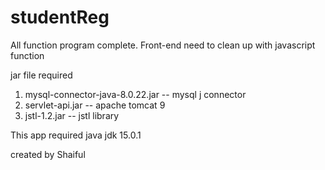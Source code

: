 # studentReg



All function program complete. Front-end need to clean up with javascript function

jar file required

1. mysql-connector-java-8.0.22.jar -- mysql j connector 
2. servlet-api.jar -- apache tomcat 9
3. jstl-1.2.jar -- jstl library


This app required java jdk 15.0.1

created by Shaiful